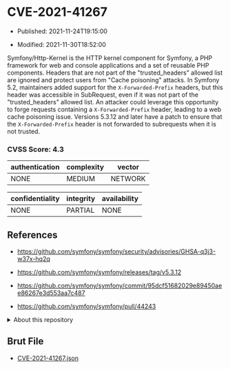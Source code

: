 # CVE-2021-41267

- Published: 2021-11-24T19:15:00

- Modified: 2021-11-30T18:52:00

Symfony/Http-Kernel is the HTTP kernel component for Symfony, a PHP framework for web and console applications and a set of reusable PHP components. Headers that are not part of the "trusted_headers" allowed list are ignored and protect users from "Cache poisoning" attacks. In Symfony 5.2, maintainers added support for the `X-Forwarded-Prefix` headers, but this header was accessible in SubRequest, even if it was not part of the "trusted_headers" allowed list. An attacker could leverage this opportunity to forge requests containing a `X-Forwarded-Prefix` header, leading to a web cache poisoning issue. Versions 5.3.12 and later have a patch to ensure that the `X-Forwarded-Prefix` header is not forwarded to subrequests when it is not trusted.

### CVSS Score: **4.3**

| authentication | complexity | vector |
| --- | --- | --- |
| NONE | MEDIUM | NETWORK |

| confidentiality | integrity | availability |
| --- | --- | --- |
| NONE | PARTIAL | NONE |

## References

* https://github.com/symfony/symfony/security/advisories/GHSA-q3j3-w37x-hq2q

* https://github.com/symfony/symfony/releases/tag/v5.3.12

* https://github.com/symfony/symfony/commit/95dcf51682029e89450aee86267e3d553aa7c487

* https://github.com/symfony/symfony/pull/44243

<details>
<summary>About this repository</summary> 

  This repository is part of the project [Live Hack CVE](https://github.com/Live-Hack-CVE). Main website can be found [www.live-hack.org](https://www.live-hack.org) 
  
  Made by [Sn0wAlice](https://github.com/Sn0wAlice) for the people that care about security and need to have a feed of the latest CVEs. Hope you enjoy it, don't forget to star the repo and follow me on [Twitter](https://twitter.com/Sn0wAlice) and [Github](https://github.com/Sn0wAlice). And that is my [personnal website](https://www.alice-snow.me/)

  - [Home Page](https://github.com/Live-Hack-CVE)
  - [Framework](https://github.com/Live-Hack-CVE/cve-framework)
  - [CVE database](https://github.com/Live-Hack-CVE/full_database)
  - [Changelog](https://github.com/Live-Hack-CVE/Changelog)
</details>

## Brut File

* [CVE-2021-41267.json](https://raw.githubusercontent.com/Live-Hack-CVE/full_database/main/cves/2021/CVE-2021-41267.json)

